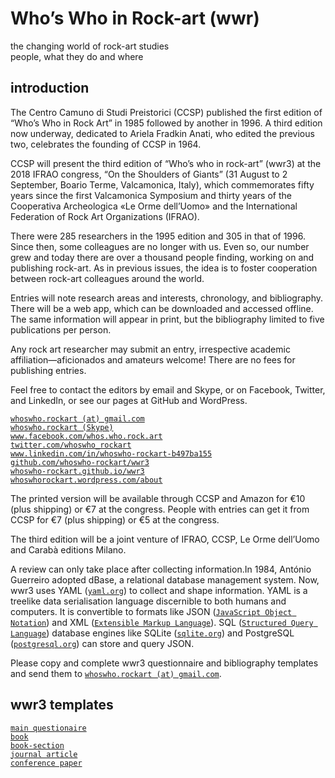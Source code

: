 # Who’s Who in Rock-art (wwr)

the changing world of rock-art studies  
people, what they do and where

## introduction

The Centro Camuno di Studi Preistorici (CCSP) published the
first edition of “Who’s Who in Rock Art” in 1985 followed by
another in 1996. A third edition now underway, dedicated to
Ariela Fradkin Anati, who edited the previous two, celebrates
the founding of CCSP in 1964.

CCSP will present the third edition of “Who’s who in rock-art”
(wwr3) at the 2018 IFRAO congress, “On the Shoulders of Giants”
(31 August to 2 September, Boario Terme, Valcamonica, Italy),
which commemorates fifty years since the first Valcamonica
Symposium and thirty years of the Cooperativa Archeologica
«Le Orme dell’Uomo» and the International Federation of Rock
Art Organizations (IFRAO).

There were 285 researchers in the 1995 edition and 305 in that
of 1996. Since then, some colleagues are no longer with us.
Even so, our number grew and today there are over a thousand
people finding, working on and publishing rock-art. As in
previous issues, the idea is to foster cooperation between
rock-art colleagues around the world.

Entries will note research areas and interests, chronology, and
bibliography. There will be a web app, which can be downloaded
and accessed offline. The same information will appear in print,
but the bibliography limited to five publications per person.

Any rock art researcher may submit an entry, irrespective
academic affiliation—aficionados and amateurs welcome!
There are no fees for publishing entries.

Feel free to contact the editors by email and Skype, or on
Facebook, Twitter, and LinkedIn, or see our pages at GitHub
and WordPress.

[`whoswho.rockart (at) gmail.com`](mailto:whoswho.rockart)  
[`whoswho.rockart (Skype)`](https://go.skype.com/sfw)  
[`www.facebook.com/whos.who.rock.art`](https://www.facebook.com/whos.who.rock.art/)  
[`twitter.com/whoswho_rockart`](https://twitter.com/whoswho_rockart/)  
[`www.linkedin.com/in/whoswho-rockart-b497ba155`](https://www.linkedin.com/in/whoswho-rockart-b497ba155/)  
[`github.com/whoswho-rockart/wwr3`](https://github.com/whoswho-rockart/wwr3)  
[`whoswho-rockart.github.io/wwr3`](https://whoswho-rockart.github.io/wwr3/)  
[`whoswhorockart.wordpress.com/about`](https://whoswhorockart.wordpress.com/about/)

The printed version will be available through CCSP and Amazon
for €10 (plus shipping) or €7 at the congress. People with
entries can get it from CCSP for €7 (plus shipping) or €5 at
the congress.

The third edition will be a joint venture of IFRAO, CCSP,
Le Orme dell’Uomo and Carabà editions Milano.

A review can only take place after collecting information.In 1984,
António Guerreiro adopted dBase, a relational database management system.
Now, wwr3 uses YAML ([`yaml.org`](http://yaml.org/)) to collect and shape
information. YAML is a treelike data serialisation language discernible
to both humans and computers. It is convertible to formats like JSON
([`JavaScript Object Notation`](http://json.org/)) and XML
([`Extensible Markup Language`](https://en.wikipedia.org/wiki/XML)).
SQL ([`Structured Query Language`](https://en.wikipedia.org/wiki/SQL))
database engines like SQLite ([`sqlite.org`](http://yaml.org/)) and
PostgreSQL ([`postgresql.org`](https://www.postgresql.org/)) can store
and query JSON.

Please copy and complete wwr3 questionnaire and bibliography templates and
send them to [`whoswho.rockart (at) gmail.com`](mailto:whoswho.rockart).

## wwr3 templates

[`main questionaire`](main.yaml)  
[`book`](book.yaml)  
[`book-section`](book-section.yaml)  
[`journal article`](journal-article.yaml)  
[`conference paper`](conference-paper.yaml)
